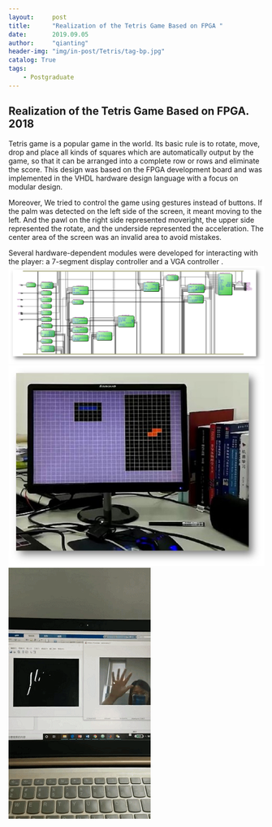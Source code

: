```yaml
---
layout:     post
title:      "Realization of the Tetris Game Based on FPGA "
date:       2019.09.05
author:     "qianting"
header-img: "img/in-post/Tetris/tag-bp.jpg"
catalog: True
tags:
    - Postgraduate
---
```



## Realization of the Tetris Game Based on FPGA. 2018

Tetris game is a popular game in the world. Its basic rule is to rotate, move, drop and place all kinds of squares which are automatically output by the game, so that it can be arranged into a complete row or rows and eliminate the score. This design was based on the FPGA development board and was implemented in the VHDL hardware design language with a focus on modular design.

Moreover, We tried to control the game using gestures instead of buttons. If  the palm  was detected on the left side of the screen, it meant moving to the left. And the pawl on the right side represented moveright, the upper side represented the rotate, and the underside represented the acceleration. The center area of the screen was an invalid area to avoid mistakes.

Several hardware-dependent modules were developed for interacting with the player: a 7-segment display controller and a VGA  controller .
![](/img/in-post/Tetris/模块.png)
![](/img/in-post/Tetris/结果.jpg)
![](/img/in-post/Tetris/手势.gif)
